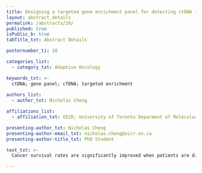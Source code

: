 ```yaml
---
title: Designing a targeted gene enrichment panel for detecting ctDNA in pre-cancer plasma samples
layout: abstract_details
permalink: /abstracts/20/
published: true
isPublic_b: true
tabTitle_txt: Abstract Details

posternumber_ti: 20

categories_list: 
  - category_txt: Adaptive Oncology

keywords_txt: >-
  ctDNA; gene panel; cfDNA; targeted enrichment
  
authors_list:
  - author_txt: Nicholas Cheng

affiliations_list:
  - affiliation_txt: OICR; University of Toronto Deparment of Molecular Genetics

presenting-author_txt: Nicholas Cheng
presenting-author-email_txt: nicholas.cheng@oicr.on.ca
presenting-author-title_txt: PhD Student

text_txt: >-
  Cancer survival rates are significantly improved when patients are diagnosed at an early stage; surgical resection of the tumor can be curative when cancers are still localised to the originating tissue. However effective screening tools capable of detecting cancers at an early stage is only limited to a subset of cancers. Currently, we are investigating the utility of ctDNA for early cancer detection by analysing blood samples collected several months to years prior to a cancer diagnosis. By analysing pre-cancer samples for mutations and methylation aberrations in ctDNA, we can identify early driver events to further our understanding of early tumorigenesis, and to identify potential biomarkers indicative of early or future cancer development. Due to the high background levels of cell-free DNA (cfDNA) released from healthy cells relative to ctDNA in early cancer stages, thus far we have focused on designing a targeted panel for molecular probes to enrich for ctDNA fragments corresponding to mutated driver gene regions or recurrently mutated sites. An initial panel was designed for breast, lung, colorectal and pancreatic panel and assessed on cancer genome sequencing data from the Pan-Cancer Analysis of Whole Genome (PCAWG) study and The Cancer Genome Atlas (TCGA) to evaluate how well the targeted panels would capture mutations in the targeted cancer, distinguish between individuals with and without cancers, and across multiple cancer types. 

---
```

